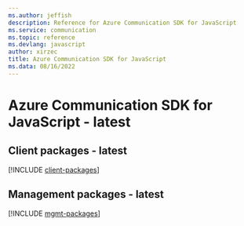 ```yaml
---
ms.author: jeffish
description: Reference for Azure Communication SDK for JavaScript
ms.service: communication
ms.topic: reference
ms.devlang: javascript
author: xirzec
title: Azure Communication SDK for JavaScript
ms.data: 08/16/2022
---
```

# Azure Communication SDK for JavaScript - latest

## Client packages - latest
[!INCLUDE [client-packages](communication-client-index.md)]
## Management packages - latest
[!INCLUDE [mgmt-packages](communication-mgmt-index.md)]